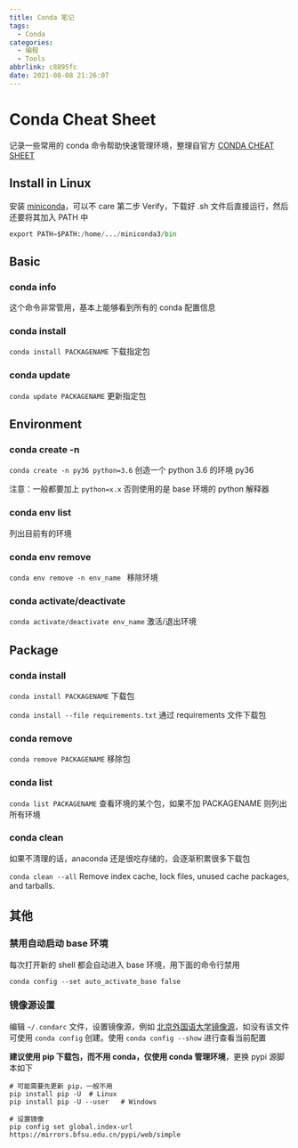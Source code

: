 ```yaml
---
title: Conda 笔记
tags:
  - Conda
categories:
  - 编程
  - Tools
abbrlink: c8895fc
date: 2021-08-08 21:26:07
---
```


# Conda Cheat Sheet

记录一些常用的 conda 命令帮助快速管理环境，整理自官方 [CONDA CHEAT SHEET](https://docs.conda.io/projects/conda/en/4.6.0/_downloads/52a95608c49671267e40c689e0bc00ca/conda-cheatsheet.pdf)

## Install in Linux

安装 [miniconda](https://conda.io/projects/conda/en/latest/user-guide/install/linux.html)，可以不 care 第二步 Verify，下载好 .sh 文件后直接运行，然后还要将其加入 PATH 中

```python
export PATH=$PATH:/home/.../miniconda3/bin
```

## Basic

### conda info

这个命令非常管用，基本上能够看到所有的 conda 配置信息

### conda install

`conda install PACKAGENAME` 下载指定包

### conda update

`conda update PACKAGENAME` 更新指定包 

## Environment

### conda create -n

`conda create -n py36 python=3.6` 创造一个 python 3.6 的环境 py36

注意：一般都要加上 `python=x.x` 否则使用的是 base 环境的 python 解释器

### conda env list

列出目前有的环境

### conda env remove 

`conda env remove -n env_name ` 移除环境

###  conda activate/deactivate

`conda activate/deactivate env_name` 激活/退出环境

## Package

### conda install

`conda install PACKAGENAME` 下载包

`conda install --file requirements.txt` 通过 requirements 文件下载包

### conda remove

`conda remove PACKAGENAME` 移除包

### conda list

`conda list PACKAGENAME` 查看环境的某个包，如果不加 PACKAGENAME 则列出所有环境

### conda clean

如果不清理的话，anaconda 还是很吃存储的，会逐渐积累很多下载包

`conda clean --all`  Remove index cache, lock files, unused cache packages, and tarballs.

## 其他

### 禁用自动启动 base 环境

每次打开新的 shell 都会自动进入 base 环境，用下面的命令行禁用

`conda config --set auto_activate_base false`

### 镜像源设置

编辑 `~/.condarc` 文件，设置镜像源，例如 [北京外国语大学镜像源](https://mirrors.bfsu.edu.cn/help/anaconda/)，如没有该文件可使用 `conda config` 创建。使用 `conda config --show` 进行查看当前配置

**建议使用 pip 下载包，而不用 conda，仅使用 conda 管理环境**，更换 pypi 源脚本如下

```shell
# 可能需要先更新 pip，一般不用
pip install pip -U	# Linux
pip install pip -U --user	# Windows

# 设置镜像
pip config set global.index-url https://mirrors.bfsu.edu.cn/pypi/web/simple
```

